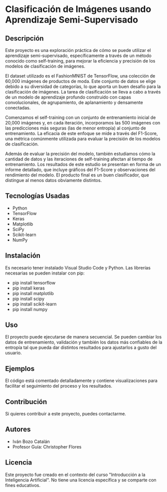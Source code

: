 # Clasificación de Imágenes usando Aprendizaje Semi-Supervisado

## Descripción

Este proyecto es una exploración práctica de cómo se puede utilizar el aprendizaje semi-supervisado, específicamente a través de un método conocido como self-training, para mejorar la eficiencia y precisión de los modelos de clasificación de imágenes.

El dataset utilizado es el FashionMNIST de TensorFlow, una colección de 60,000 imágenes de productos de moda. Este conjunto de datos se elige debido a su diversidad de categorías, lo que aporta un buen desafío para la clasificación de imágenes. La tarea de clasificación se lleva a cabo a través de un modelo de aprendizaje profundo construido con capas convolucionales, de agrupamiento, de aplanamiento y densamente conectadas.

Comenzamos el self-training con un conjunto de entrenamiento inicial de 20,000 imágenes y, en cada iteración, incorporamos las 500 imágenes con las predicciones más seguras (las de menor entropía) al conjunto de entrenamiento. La eficacia de este enfoque se mide a través del F1-Score, una métrica comúnmente utilizada para evaluar la precisión de los modelos de clasificación.

Además de evaluar la precisión del modelo, también estudiamos cómo la cantidad de datos y las iteraciones de self-training afectan al tiempo de entrenamiento. Los resultados de este estudio se presentan en forma de un informe detallado, que incluye gráficos del F1-Score y observaciones del rendimiento del modelo. El producto final es un buen clasificador, que distingue al menos datos obviamente distintos.

## Tecnologías Usadas

- Python
- TensorFlow
- Keras
- Matplotlib
- SciPy
- Scikit-learn
- NumPy

## Instalación

Es necesario tener instalado Visual Studio Code y Python. Las librerías necesarias se pueden instalar con pip:
- pip install tensorflow
- pip install keras
- pip install matplotlib
- pip install scipy
- pip install scikit-learn
- pip install numpy



## Uso

El proyecto puede ejecutarse de manera secuencial. Se pueden cambiar los datos de entrenamiento, validación y también los datos más confiables de la entropía tal que pueda dar distintos resultados para ajustarlos a gusto del usuario.

## Ejemplos

El código está comentado detalladamente y contiene visualizaciones para facilitar el seguimiento del proceso y los resultados.

## Contribución

Si quieres contribuir a este proyecto, puedes contactarme.

## Autores

- Iván Bozo Catalán
- Profesor Guía: Christopher Flores

## Licencia

Este proyecto fue creado en el contexto del curso "Introducción a la Inteligencia Artificial". No tiene una licencia específica y se comparte con fines educativos.
